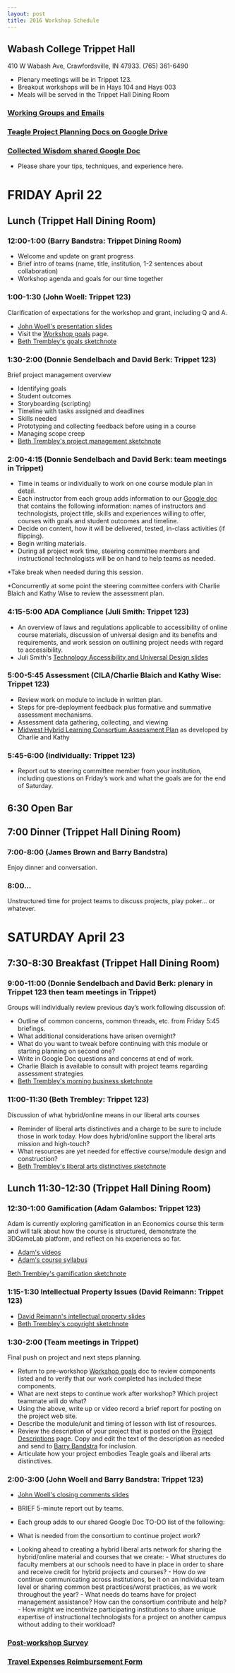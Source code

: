 ```yaml
---
layout: post
title: 2016 Workshop Schedule
---
```

## Wabash College Trippet Hall
410 W Wabash Ave, Crawfordsville, IN 47933. (765) 361-6490

- Plenary meetings will be in Trippet 123.
- Breakout workshops will be in Hays 104 and Hays 003
- Meals will be served in the Trippet Hall Dining Room

### [Working Groups and Emails](http://hybridliberalarts.org/2016/04/02/working-groups-and-emails/)

### [Teagle Project Planning Docs on Google Drive](https://drive.google.com/a/hope.edu/folderview?id=0B9GaW3m3lB3oMXZMbExJdTB2R1U&usp=sharing_eid&ts=5719652d)

### [Collected Wisdom shared Google Doc](https://docs.google.com/document/d/1p_qJUYW3kmWeGWb0kyHeiBUaVViazOujFfJqpHwkAjY/edit?ts=571b782d)
- Please share your tips, techniques, and experience here.

# FRIDAY April 22
## Lunch (Trippet Hall Dining Room)
### 12:00-1:00 (Barry Bandstra: Trippet Dining Room)
- Welcome and update on grant progress
- Brief intro of teams (name, title, institution, 1-2 sentences about collaboration)
- Workshop agenda and goals for our time together

### 1:00-1:30 (John Woell: Trippet 123)
Clarification of expectations for the workshop and grant, including Q and A.

- [John Woell's presentation slides](https://docs.google.com/presentation/d/1RzQQjlyXSxw5oDxlxVYsYQjHrxlhlqDWZZcbDF5kAc4/edit?usp=sharing)
- Visit the [Workshop goals](http://hybridliberalarts.org/2016/04/05/workshop-goals/) page.
- [Beth Trembley's goals sketchnote](http://faculty.hope.edu/bandstra/teagle/trembley-goals_sketchnote.pdf)

### 1:30-2:00 (Donnie Sendelbach and David Berk: Trippet 123)
Brief project management overview

- Identifying goals
- Student outcomes
- Storyboarding (scripting)
- Timeline with tasks assigned and deadlines
- Skills needed
- Prototyping and collecting feedback before using in a course
- Managing scope creep
- [Beth Trembley's project management sketchnote](http://faculty.hope.edu/bandstra/teagle/trembley-project_management_sketchnote.pdf)

### 2:00-4:15 (Donnie Sendelbach and David Berk: team meetings in Trippet)
- Time in teams or individually to work on one course module plan in detail.
- Each instructor from each group adds information to our [Google doc](https://docs.google.com/forms/d/1idx1KvIAKbS1TlfKy_DIdzrwJzUIHMEMlMXij7HL_P0/viewform) that contains the following information: names of instructors and technologists, project title, skills and experiences willing to offer, courses with goals and student outcomes and timeline.
- Decide on content, how it will be delivered, tested, in-class activities (if flipping). 
- Begin writing materials.
- During all project work time, steering committee members and instructional technologists will be on hand to help teams as needed.

*Take break when needed during this session.

*Concurrently at some point the steering committee confers with Charlie Blaich and Kathy Wise to review the assessment plan.

### 4:15-5:00 ADA Compliance (Juli Smith: Trippet 123)
- An overview of laws and regulations applicable to accessibility of online course materials, discussion of universal design and its benefits and requirements, and work session on outlining project needs with regard to accessibility.
- Juli Smith's [Technology Accessibility and Universal Design slides](https://drive.google.com/a/hope.edu/file/d/0B4vP7I046WPJUnBmUFFkbk82Vk0/view?ts=571a5c9b)

### 5:00-5:45 Assessment (CILA/Charlie Blaich and Kathy Wise: Trippet 123)
- Review work on module to include in written plan.
- Steps for pre-deployment feedback plus formative and summative assessment mechanisms.
- Assessment data gathering, collecting, and viewing
- [Midwest Hybrid Learning Consortium Assessment Plan](http://faculty.hope.edu/bandstra/teagle/MHLC_assessment.pdf) as developed by Charlie and Kathy

### 5:45-6:00 (individually: Trippet 123)
- Report out to steering committee member from your institution, including questions on Friday’s work and what the goals are for the end of Saturday.

## 6:30 Open Bar

## 7:00 Dinner (Trippet Hall Dining Room)
### 7:00-8:00 (James Brown and Barry Bandstra)
Enjoy dinner and conversation.

### 8:00...
Unstructured time for project teams to discuss projects, play poker... or whatever.


# SATURDAY April 23
## 7:30-8:30 Breakfast (Trippet Hall Dining Room)

### 9:00-11:00 (Donnie Sendelbach and David Berk: plenary in Trippet 123 then team meetings in Trippet)
Groups will individually review previous day’s work following discussion of:

- Outline of common concerns, common threads, etc. from Friday 5:45 briefings.
- What additional considerations have arisen overnight? 
- What do you want to tweak before continuing with this module or starting planning on second one?
- Write in Google Doc questions and concerns at end of work.
- Charlie Blaich is available to consult with project teams regarding assessment strategies
- [Beth Trembley's morning business sketchnote](http://faculty.hope.edu/bandstra/teagle/trembley-morning_business_sketchnote.pdf)

### 11:00-11:30 (Beth Trembley: Trippet 123)
Discussion of what hybrid/online means in our liberal arts courses

- Reminder of liberal arts distinctives and a charge to be sure to include those in work today. How does hybrid/online support the liberal arts mission and high-touch?
- What resources are yet needed for effective course/module design and construction?
- [Beth Trembley's liberal arts distinctives sketchnote](http://faculty.hope.edu/bandstra/teagle/trembley-liberalarts_distinctives_sketchnote.pdf)

## Lunch 11:30-12:30 (Trippet Hall Dining Room)

### 12:30-1:00 Gamification (Adam Galambos: Trippet 123)

Adam is currently exploring gamification in an Economics course this term and will talk about how the course is structured, demonstrate the 3DGameLab platform, and reflect on his experiences so far.

- [Adam's videos](http://adamgalambos.com/videos)
- [Adam's course syllabus](http://tinyurl.com/econ225syllabus)

[Beth Trembley's gamification sketchnote](http://faculty.hope.edu/bandstra/teagle/trembley-gamification_sketchnote.pdf)

### 1:15-1:30 Intellectual Property Issues (David Reimann: Trippet 123)
- [David Reimann's intellectual property slides](http://faculty.hope.edu/bandstra/teagle/reimann-ip_issues.pdf)
- [Beth Trembley's copyright sketchnote](http://faculty.hope.edu/bandstra/teagle/trembley-copyright_sketchnote.pdf)

### 1:30-2:00 (Team meetings in Trippet)
Final push on project and next steps planning.

 - Return to pre-workshop [Workshop goals](http://hybridliberalarts.org/2016/04/05/workshop-goals/) doc to review components listed and to verify that our work completed has included these components.
 - What are next steps to continue work after workshop? Which project teammate will do what?
 - Using the above, write up or video record a brief report for posting on the project web site.
 - Describe the module/unit and timing of lesson with list of resources.
 - Review the description of your project that is posted on the [Project Descriptions](http://hybridliberalarts.org/2016/04/01/hybrid-projects/) page. Copy and edit the text of the description as needed and send to [Barry Bandstra](<mailto:bandstra@hope.edu>) for inclusion.
 - Articulate how your project embodies Teagle goals and liberal arts distinctives.

### 2:00-3:00 (John Woell and Barry Bandstra: Trippet 123)
- [John Woell's closing comments slides](https://docs.google.com/presentation/d/1mOhGmLTCwIXIHbbCov2mbBaYd1A8-4dqxXSvQqdn-7A/edit?usp=sharing)

- BRIEF 5-minute report out by teams.


- Each group adds to our shared Google Doc TO-DO list of the following:
 - What is needed from the consortium to continue project work?
 - Looking ahead to creating a hybrid liberal arts network for sharing the hybrid/online material and courses that we create:
		- What structures do faculty members at our schools need to have in place in order to share and receive credit for hybrid projects and courses?
		- How do we continue communicating across institutions, be it on an individual team level or sharing common best practices/worst practices, as we work throughout the year?
		- What needs do teams have for project management assistance?  How can the consortium contribute and help?
		- How might we incentivize participating institutions to share unique expertise of instructional technologists for a project on another campus without adding to their workload?

### [Post-workshop Survey](https://docs.google.com/forms/d/1fh2LdM8O0RlJEo6OJL_g1xD1KGpsnZ8yMkKMFjCZfpo/viewform?c=0&w=1&usp=mail_form_link)

### [Travel Expenses Reimbursement Form](http://faculty.hope.edu/bandstra/teagle/travelreimbursement.pdf)
